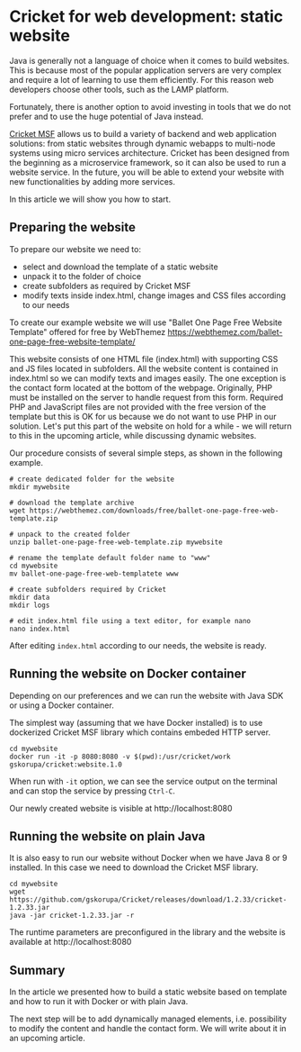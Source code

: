 # Cricket for web development: static website

Java is generally not a language of choice when it comes to build websites.
This is because most of the popular application servers are very complex and require a lot of learning to use them efficiently. For this reason web developers choose other tools, such as the LAMP platform.

Fortunately, there is another option to avoid investing in tools that we do not prefer and to use the huge potential of Java instead.

[Cricket MSF](https://cricketmsf.org) allows us to build a variety of backend and web application solutions: from static websites through dynamic webapps to multi-node systems using micro services architecture. 
Cricket has been designed from the beginning as a microservice framework, so it can also be used to run a website service. In the future, you will be able to extend your website with new functionalities by adding more services.

In this article we will show you how to start.

## Preparing the website

To prepare our website we need to:
* select and download the template of a static website
* unpack it to the folder of choice
* create subfolders as required by Cricket MSF
* modify texts inside index.html, change images and CSS files according to our needs

To create our example website we will use "Ballet One Page Free Website Template" offered for free by WebThemez
https://webthemez.com/ballet-one-page-free-website-template/

This website consists of one HTML file (index.html) with supporting CSS and JS files located in subfolders. All the website content is contained in index.html so we can modify texts and images easily.
The one exception is the contact form located at the bottom of the webpage. Originally, PHP must be installed on the server to handle request from this form. Required PHP and JavaScript files are not provided with the free version of the template but this is OK for us because we do not want to use PHP in our solution. Let's put this part of the website on hold for a while - we will return to this in the upcoming article, while discussing dynamic websites.

Our procedure consists of several simple steps, as shown in the following example. 

``` 
# create dedicated folder for the website
mkdir mywebsite

# download the template archive
wget https://webthemez.com/downloads/free/ballet-one-page-free-web-template.zip

# unpack to the created folder
unzip ballet-one-page-free-web-template.zip mywebsite

# rename the template default folder name to "www"
cd mywebsite
mv ballet-one-page-free-web-templatete www

# create subfolders required by Cricket
mkdir data
mkdir logs

# edit index.html file using a text editor, for example nano
nano index.html
```
After editing `index.html` according to our needs, the website is ready.

## Running the website on Docker container

Depending on our preferences and we can run the website with Java SDK or using a Docker container.

The simplest way (assuming that we have Docker installed) is to use dockerized Cricket MSF library which contains embeded HTTP server.

```
cd mywebsite
docker run -it -p 8080:8080 -v $(pwd):/usr/cricket/work gskorupa/cricket:website.1.0
```
When run with `-it` option, we can see the service output on the terminal and can stop the service by pressing `Ctrl-C`.

Our newly created website is visible at http://localhost:8080

## Running the website on plain Java

It is also easy to run our website without Docker when we have Java 8 or 9 installed. In this case we need to download the Cricket MSF library.

```
cd mywebsite
wget https://github.com/gskorupa/Cricket/releases/download/1.2.33/cricket-1.2.33.jar
java -jar cricket-1.2.33.jar -r
```
The runtime parameters are preconfigured in the library and the website is available at http://localhost:8080

## Summary
In the article we presented how to build a static website based on template and how to run it with Docker or with plain Java.

The next step will be to add dynamically managed elements, i.e. possibility to modify the content and handle the contact form. We will write about it in an upcoming article.
